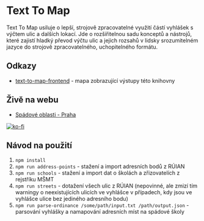 # Text To Map
Text To Map usiluje o lepší, strojově zpracovatelné využití částí vyhlášek s výčtem ulic a dalších lokací. Jde o rozšiřitelnou sadu konceptů a nástrojů, které zajistí hladký převod výčtu ulic a jejich rozsahů v lidsky srozumitelném jazyce do strojově zpracovatelného, uchopitelného formátu.

## Odkazy
- [text-to-map-frontend](https://github.com/maral/text-to-map-frontend) - mapa zobrazující výstupy této knihovny

## Živě na webu
- [Spádové oblasti - Praha](https://mareklisy.cz/spadovosti-praha/)

[![ko-fi](https://ko-fi.com/img/githubbutton_sm.svg)](https://ko-fi.com/E1E5JOMLT)

## Návod na použití
1. `npm install`
2. `npm run address-points` - stažení a import adresních bodů z RÚIAN
3. `npm run schools` - stažení a import dat o školách a zřizovatelích z rejstříku MŠMT
4. `npm run streets` - dotažení všech ulic z RÚIAN (nepovinné, ale zmizí tím warningy o neexistujících ulicích ve vyhlášce v případech, kdy jsou ve vyhlášce ulice bez jediného adresního bodu)
5. `npm run parse-ordinance /some/path/input.txt /path/output.json` - parsování vyhlášky a namapování adresních míst na spádové školy
